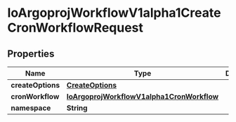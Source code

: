 

# IoArgoprojWorkflowV1alpha1CreateCronWorkflowRequest


## Properties

Name | Type | Description | Notes
------------ | ------------- | ------------- | -------------
**createOptions** | [**CreateOptions**](CreateOptions.md) |  |  [optional]
**cronWorkflow** | [**IoArgoprojWorkflowV1alpha1CronWorkflow**](IoArgoprojWorkflowV1alpha1CronWorkflow.md) |  |  [optional]
**namespace** | **String** |  |  [optional]




